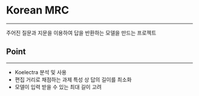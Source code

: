 # Korean MRC

---

주어진 질문과 지문을 이용하여 답을 반환하는 모델을 만드는 프로젝트

## Point

---

- Koelectra 분석 및 사용
- 편집 거리로 채점하는 과제 특성 상 답의 길이를 최소화
- 모델이 입력 받을 수 있는 최대 길이 고려